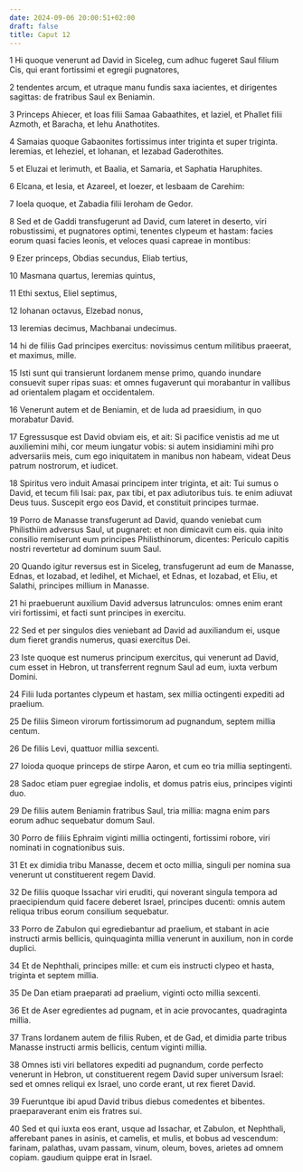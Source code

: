 ```yaml
---
date: 2024-09-06 20:00:51+02:00
draft: false
title: Caput 12
---
```





1 Hi quoque venerunt ad David in Siceleg, cum adhuc fugeret Saul filium Cis, qui erant fortissimi et egregii pugnatores,

2 tendentes arcum, et utraque manu fundis saxa iacientes, et dirigentes sagittas: de fratribus Saul ex Beniamin.

3 Princeps Ahiecer, et Ioas filii Samaa Gabaathites, et Iaziel, et Phallet filii Azmoth, et Baracha, et Iehu Anathotites.

4 Samaias quoque Gabaonites fortissimus inter triginta et super triginta. Ieremias, et Ieheziel, et Iohanan, et Iezabad Gaderothites.

5 et Eluzai et Ierimuth, et Baalia, et Samaria, et Saphatia Haruphites.

6 Elcana, et Iesia, et Azareel, et Ioezer, et Iesbaam de Carehim:

7 Ioela quoque, et Zabadia filii Ieroham de Gedor.

8 Sed et de Gaddi transfugerunt ad David, cum lateret in deserto, viri robustissimi, et pugnatores optimi, tenentes clypeum et hastam: facies eorum quasi facies leonis, et veloces quasi capreae in montibus:

9 Ezer princeps, Obdias secundus, Eliab tertius,

10 Masmana quartus, Ieremias quintus,

11 Ethi sextus, Eliel septimus,

12 Iohanan octavus, Elzebad nonus,

13 Ieremias decimus, Machbanai undecimus.

14 hi de filiis Gad principes exercitus: novissimus centum militibus praeerat, et maximus, mille.

15 Isti sunt qui transierunt Iordanem mense primo, quando inundare consuevit super ripas suas: et omnes fugaverunt qui morabantur in vallibus ad orientalem plagam et occidentalem.

16 Venerunt autem et de Beniamin, et de Iuda ad praesidium, in quo morabatur David.

17 Egressusque est David obviam eis, et ait: Si pacifice venistis ad me ut auxiliemini mihi, cor meum iungatur vobis: si autem insidiamini mihi pro adversariis meis, cum ego iniquitatem in manibus non habeam, videat Deus patrum nostrorum, et iudicet.

18 Spiritus vero induit Amasai principem inter triginta, et ait: Tui sumus o David, et tecum fili Isai: pax, pax tibi, et pax adiutoribus tuis. te enim adiuvat Deus tuus. Suscepit ergo eos David, et constituit principes turmae.

19 Porro de Manasse transfugerunt ad David, quando veniebat cum Philisthiim adversus Saul, ut pugnaret: et non dimicavit cum eis. quia inito consilio remiserunt eum principes Philisthinorum, dicentes: Periculo capitis nostri revertetur ad dominum suum Saul.

20 Quando igitur reversus est in Siceleg, transfugerunt ad eum de Manasse, Ednas, et Iozabad, et Iedihel, et Michael, et Ednas, et Iozabad, et Eliu, et Salathi, principes millium in Manasse.

21 hi praebuerunt auxilium David adversus latrunculos: omnes enim erant viri fortissimi, et facti sunt principes in exercitu.

22 Sed et per singulos dies veniebant ad David ad auxiliandum ei, usque dum fieret grandis numerus, quasi exercitus Dei.

23 Iste quoque est numerus principum exercitus, qui venerunt ad David, cum esset in Hebron, ut transferrent regnum Saul ad eum, iuxta verbum Domini.

24 Filii Iuda portantes clypeum et hastam, sex millia octingenti expediti ad praelium.

25 De filiis Simeon virorum fortissimorum ad pugnandum, septem millia centum.

26 De filiis Levi, quattuor millia sexcenti.

27 Ioioda quoque princeps de stirpe Aaron, et cum eo tria millia septingenti.

28 Sadoc etiam puer egregiae indolis, et domus patris eius, principes viginti duo.

29 De filiis autem Beniamin fratribus Saul, tria millia: magna enim pars eorum adhuc sequebatur domum Saul.

30 Porro de filiis Ephraim viginti millia octingenti, fortissimi robore, viri nominati in cognationibus suis.

31 Et ex dimidia tribu Manasse, decem et octo millia, singuli per nomina sua venerunt ut constituerent regem David.

32 De filiis quoque Issachar viri eruditi, qui noverant singula tempora ad praecipiendum quid facere deberet Israel, principes ducenti: omnis autem reliqua tribus eorum consilium sequebatur.

33 Porro de Zabulon qui egrediebantur ad praelium, et stabant in acie instructi armis bellicis, quinquaginta millia venerunt in auxilium, non in corde duplici.

34 Et de Nephthali, principes mille: et cum eis instructi clypeo et hasta, triginta et septem millia.

35 De Dan etiam praeparati ad praelium, viginti octo millia sexcenti.

36 Et de Aser egredientes ad pugnam, et in acie provocantes, quadraginta millia.

37 Trans Iordanem autem de filiis Ruben, et de Gad, et dimidia parte tribus Manasse instructi armis bellicis, centum viginti millia.

38 Omnes isti viri bellatores expediti ad pugnandum, corde perfecto venerunt in Hebron, ut constituerent regem David super universum Israel: sed et omnes reliqui ex Israel, uno corde erant, ut rex fieret David.

39 Fueruntque ibi apud David tribus diebus comedentes et bibentes. praeparaverant enim eis fratres sui.

40 Sed et qui iuxta eos erant, usque ad Issachar, et Zabulon, et Nephthali, afferebant panes in asinis, et camelis, et mulis, et bobus ad vescendum: farinam, palathas, uvam passam, vinum, oleum, boves, arietes ad omnem copiam. gaudium quippe erat in Israel.

